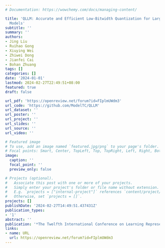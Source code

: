 ```yaml
---
# Documentation: https://wowchemy.com/docs/managing-content/

title: 'QLLM: Accurate and Efficient Low-Bitwidth Quantization for Large Language
  Models'
subtitle: ''
summary: ''
authors:
- Jing Liu
- Ruihao Gong
- Xiuying Wei
- Zhiwei Dong
- Jianfei Cai
- Bohan Zhuang
tags: []
categories: []
date: '2024-01-01'
lastmod: 2024-02-27T22:49:51+08:00
featured: true
draft: false

url_pdf: 'https://openreview.net/forum?id=FIplmUWdm3'
url_code: 'https://github.com/ModelTC/QLLM'
url_dataset: ''
url_poster: ''
url_project: ''
url_slides: ''
url_source: ''
url_video: ''

# Featured image
# To use, add an image named `featured.jpg/png` to your page's folder.
# Focal points: Smart, Center, TopLeft, Top, TopRight, Left, Right, BottomLeft, Bottom, BottomRight.
image:
  caption: ''
  focal_point: ''
  preview_only: false

# Projects (optional).
#   Associate this post with one or more of your projects.
#   Simply enter your project's folder or file name without extension.
#   E.g. `projects = ["internal-project"]` references `content/project/deep-learning/index.md`.
#   Otherwise, set `projects = []`.
projects: []
publishDate: '2024-02-27T14:49:51.437431Z'
publication_types:
- '1'
abstract: ''
publication: '*The Twelfth International Conference on Learning Representations*'
links:
- name: URL
  url: https://openreview.net/forum?id=FIplmUWdm3
---
```

